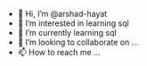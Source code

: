 - 👋 Hi, I’m @arshad-hayat
- 👀 I’m interested in learning sql
- 🌱 I’m currently learning sql
- 💞️ I’m looking to collaborate on ...
- 📫 How to reach me ...

<!---
arshad-hayat/arshad-hayat is a ✨ special ✨ repository because its `README.md` (this file) appears on your GitHub profile.
You can click the Preview link to take a look at your changes.
--->
